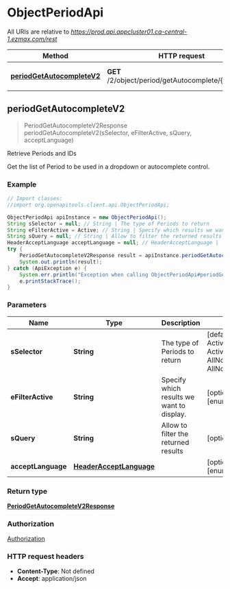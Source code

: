 # ObjectPeriodApi

All URIs are relative to *https://prod.api.appcluster01.ca-central-1.ezmax.com/rest*

Method | HTTP request | Description
------------- | ------------- | -------------
[**periodGetAutocompleteV2**](ObjectPeriodApi.md#periodGetAutocompleteV2) | **GET** /2/object/period/getAutocomplete/{sSelector} | Retrieve Periods and IDs



## periodGetAutocompleteV2

> PeriodGetAutocompleteV2Response periodGetAutocompleteV2(sSelector, eFilterActive, sQuery, acceptLanguage)

Retrieve Periods and IDs

Get the list of Period to be used in a dropdown or autocomplete control.

### Example

```java
// Import classes:
//import org.openapitools.client.api.ObjectPeriodApi;

ObjectPeriodApi apiInstance = new ObjectPeriodApi();
String sSelector = null; // String | The type of Periods to return
String eFilterActive = Active; // String | Specify which results we want to display.
String sQuery = null; // String | Allow to filter the returned results
HeaderAcceptLanguage acceptLanguage = null; // HeaderAcceptLanguage | 
try {
    PeriodGetAutocompleteV2Response result = apiInstance.periodGetAutocompleteV2(sSelector, eFilterActive, sQuery, acceptLanguage);
    System.out.println(result);
} catch (ApiException e) {
    System.err.println("Exception when calling ObjectPeriodApi#periodGetAutocompleteV2");
    e.printStackTrace();
}
```

### Parameters


Name | Type | Description  | Notes
------------- | ------------- | ------------- | -------------
 **sSelector** | **String**| The type of Periods to return | [default to null] [enum: ActiveNormal, ActiveNormalAndEndOfYear, AllNormal, AllNormalAndEndOfYear]
 **eFilterActive** | **String**| Specify which results we want to display. | [optional] [default to Active] [enum: All, Active, Inactive]
 **sQuery** | **String**| Allow to filter the returned results | [optional] [default to null]
 **acceptLanguage** | [**HeaderAcceptLanguage**](.md)|  | [optional] [default to null] [enum: *, en, fr]

### Return type

[**PeriodGetAutocompleteV2Response**](PeriodGetAutocompleteV2Response.md)

### Authorization

[Authorization](../README.md#Authorization)

### HTTP request headers

- **Content-Type**: Not defined
- **Accept**: application/json

